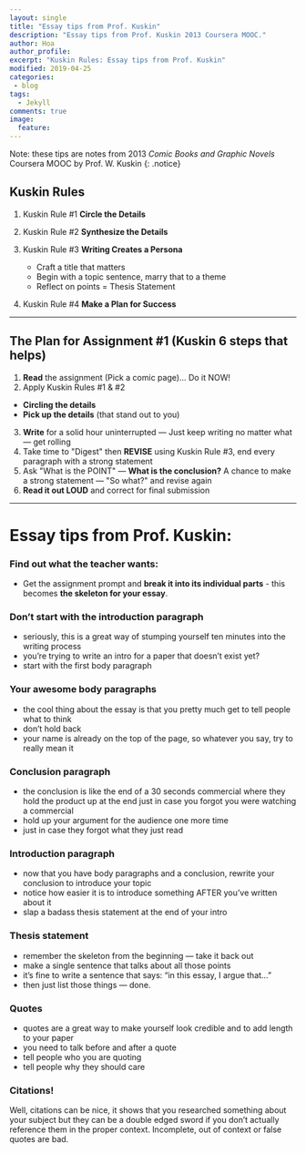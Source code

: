 ```yaml
---
layout: single
title: "Essay tips from Prof. Kuskin"
description: "Essay tips from Prof. Kuskin 2013 Coursera MOOC."
author: Hoa
author_profile:
excerpt: "Kuskin Rules: Essay tips from Prof. Kuskin"
modified: 2019-04-25
categories:
 - blog
tags:
  - Jekyll
comments: true
image:
  feature:  
---
```

Note: these tips are notes from 2013 *Comic Books and Graphic Novels* Coursera MOOC by Prof. W. Kuskin
{: .notice}

## Kuskin Rules

1. Kuskin Rule #1 **Circle the Details**

2. Kuskin Rule #2 **Synthesize the Details**

3. Kuskin Rule #3   **Writing Creates a Persona**
   - Craft a title that matters
   - Begin with a topic sentence, marry that to a theme
   - Reflect on points = Thesis Statement

4. Kuskin Rule #4   **Make a Plan for Success**

***

## The Plan for Assignment #1 (Kuskin 6 steps that helps)


1. **Read** the assignment (Pick a comic page)… Do it NOW!
2. Apply Kuskin Rules #1 & #2
- **Circling the details**
- **Pick up the details** (that stand out to you)

3. **Write** for a solid hour uninterrupted — Just keep writing no matter what — get rolling
4. Take time to "Digest" then **REVISE** using Kuskin Rule #3, end every paragraph with a strong statement
5. Ask "What is the POINT"  — **What is the conclusion?** A chance to make a strong statement — "So what?" and revise again
6. **Read it out LOUD** and correct for final submission

***

# Essay tips from Prof. Kuskin:

### Find out what the teacher wants:
* Get the assignment prompt and **break it into its individual parts** - this becomes **the skeleton for your essay**.

### Don’t start with the introduction paragraph

- seriously, this is a great way of stumping yourself ten minutes into the writing process
- you’re trying to write an intro for a paper that doesn’t exist yet?
- start with the first body paragraph

### Your awesome body paragraphs

- the cool thing about the essay is that you pretty much get to tell people what to think
- don’t hold back
- your name is already on the top of the page, so whatever you say, try to really mean it

### Conclusion paragraph

- the conclusion is like the end of a 30 seconds commercial where they hold the product up at the end just in case you forgot you were watching a commercial
- hold up your argument for the audience one more time
- just in case they forgot what they just read

### Introduction paragraph

- now that you have body paragraphs and a conclusion, rewrite your conclusion to introduce your topic
- notice how easier it is to introduce something AFTER you’ve written about it
- slap a badass thesis statement at the end of your intro

### Thesis statement

- remember the skeleton from the beginning — take it back out
- make a single sentence that talks about all those points
- it’s fine to write a sentence that says: “in this essay, I argue that…”
- then just list those things — done.

### Quotes

- quotes are a great way to make yourself look credible and to add length to your paper
- you need to talk before and after a quote
- tell people who you are quoting
- tell people why they should care

### Citations!

Well, citations can be nice, it shows that you researched something about your subject but they can be a double edged sword if you don’t actually reference them in the proper context. Incomplete, out of context or false quotes are bad.
